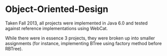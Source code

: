 Object-Oriented-Design
======================
Taken Fall 2013, all projects were implemented in Java 6.0 and tested against reference implementations using WebCat.

While there were in essence 3 projects, they were broken up into smaller assignments (for instance, implementing BTree using factory method before RBTree).
